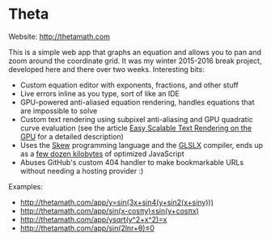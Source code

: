 # Theta

Website: http://thetamath.com

This is a simple web app that graphs an equation and allows you to pan and zoom around the coordinate grid. It was my winter 2015-2016 break project, developed here and there over two weeks. Interesting bits:

* Custom equation editor with exponents, fractions, and other stuff
* Live errors inline as you type, sort of like an IDE
* GPU-powered anti-aliased equation rendering, handles equations that are impossible to solve
* Custom text rendering using subpixel anti-aliasing and GPU quadratic curve evaluation (see the article [Easy Scalable Text Rendering on the GPU](https://medium.com/@evanwallace/c3f4d782c5ac) for a detailed description)
* Uses the [Skew](http://skew-lang.org/) programming language and the [GLSLX](http://evanw.github.io/glslx/) compiler, ends up as a [few dozen kilobytes](http://thetamath.com/compiled.js) of optimized JavaScript
* Abuses GitHub's custom 404 handler to make bookmarkable URLs without needing a hosting provider :)

Examples:

* http://thetamath.com/app/y=sin(3x+sin4(y+sin2(x+siny)))
* http://thetamath.com/app/sin(x-cosπy)≤sin(y+cosπx)
* http://thetamath.com/app/ysqrt(y^2+x^2)=x
* http://thetamath.com/app/sin(2lnr+θ)≤0
